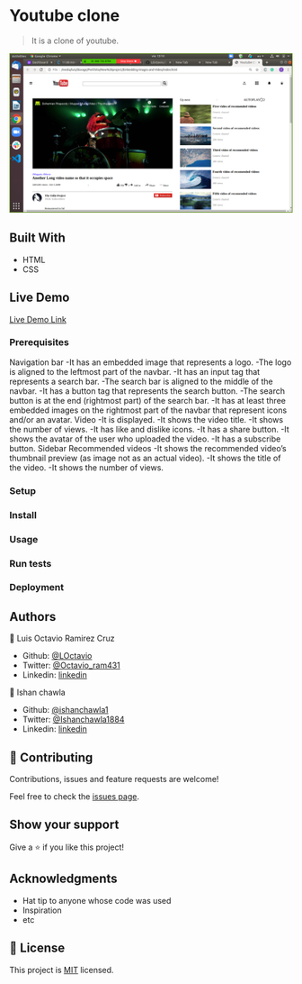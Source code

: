 # Youtube clone

> It is a clone of youtube.

![screenshot](./app_screenshot.png)


## Built With

- HTML
- CSS

## Live Demo

[Live Demo Link](https://livedemo.com)


### Prerequisites

Navigation bar
-It has an embedded image that represents a logo.
-The logo is aligned to the leftmost part of the navbar.
-It has an input tag that represents a search bar.
-The search bar is aligned to the middle of the navbar.
-It has a button tag that represents the search button.
-The search button is at the end (rightmost part) of the search bar.
-It has at least three embedded images on the rightmost part of the navbar that represent icons and/or an avatar.
Video
-It is displayed.
-It shows the video title.
-It shows the number of views.
-It has like and dislike icons.
-It has a share button.
-It shows the avatar of the user who uploaded the video.
-It has a subscribe button.
Sidebar Recommended videos
-It shows the recommended video’s thumbnail preview (as image not as an actual video).
-It shows the title of the video.
-It shows the number of views.

### Setup

### Install

### Usage

### Run tests

### Deployment



## Authors

👤 Luis Octavio Ramirez Cruz

- Github: [@LOctavio](https://github.com/LOctavio)
- Twitter: [@Octavio_ram431](https://twitter.com/Octavio_ram431)
- Linkedin: [linkedin](https://www.linkedin.com/in/luis-octavio-ramirez-cruz-714521178/)

👤 Ishan chawla 

- Github: [@ishanchawla1](https://github.com/gishanchawla1)
- Twitter: [@Ishanchawla1884](https://twitter.com/Ishanchawla1884)
- Linkedin: [linkedin](https://www.linkedin.com/in/ishan-chawla-232988b5/)

## 🤝 Contributing

Contributions, issues and feature requests are welcome!

Feel free to check the [issues page](issues/).

## Show your support

Give a ⭐️ if you like this project!

## Acknowledgments

- Hat tip to anyone whose code was used
- Inspiration
- etc

## 📝 License

This project is [MIT](lic.url) licensed.
